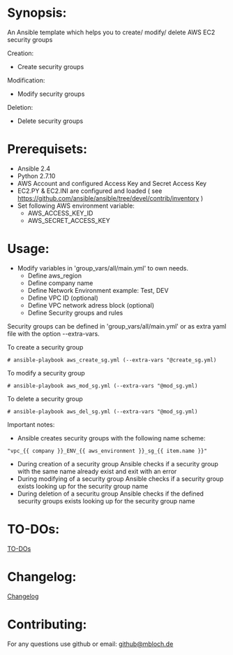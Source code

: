 # Synopsis:
An Ansible template which helps you to create/ modify/ delete AWS EC2 security groups

Creation:
 * Create security groups

Modification:
 * Modify security groups

Deletion:
 * Delete security groups

# Prerequisets:
* Ansible 2.4
* Python 2.7.10
* AWS Account and configured Access Key and Secret Access Key
* EC2.PY & EC2.INI are configured and loaded ( see https://github.com/ansible/ansible/tree/devel/contrib/inventory )
* Set following AWS environment variable:
  - AWS_ACCESS_KEY_ID
  - AWS_SECRET_ACCESS_KEY

# Usage:

* Modify variables in 'group_vars/all/main.yml' to own needs.
  - Define aws_region
  - Define company name
  - Define Network Environment example: Test, DEV
  - Define VPC ID (optional)
  - Define VPC network adress block (optional)
  - Define Security groups and rules

Security groups can be defined in 'group_vars/all/main.yml' or as extra yaml file with the option --extra-vars.

To create a security group
```
# ansible-playbook aws_create_sg.yml (--extra-vars "@create_sg.yml)
```
To modify a security group
```
# ansible-playbook aws_mod_sg.yml (--extra-vars "@mod_sg.yml)
```
To delete a security group
```
# ansible-playbook aws_del_sg.yml (--extra-vars "@mod_sg.yml)
```

Important notes:

* Ansible creates security groups with the following name scheme:
```
"vpc_{{ company }}_ENV_{{ aws_environment }}_sg_{{ item.name }}" 
```
* During creation of a security group Ansible checks if a security group with the same name already exist and exit with an error
* During modifying of a security group Ansible checks if a security group exists looking up for the security group name
* During deletion of a securitu group Ansible checks if the defined security groups exists looking up for the security group name

# TO-DOs:
[TO-DOs](./TODO.md)

# Changelog:
[Changelog](./CHANGELOG.md)

# Contributing:
For any questions use github or email: github@mbloch.de

